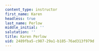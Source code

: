 ```yaml
---
content_type: instructor
first_name: Karen
headless: true
last_name: Perlow
middle_initial: ''
salutation: ''
title: Karen Perlow
uid: 2489fba5-c987-29a1-b185-76ad313f979d
---
```

